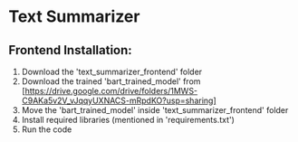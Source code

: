 # **Text Summarizer**

## Frontend Installation:
1. Download the 'text_summarizer_frontend' folder
2. Download the trained 'bart_trained_model' from [https://drive.google.com/drive/folders/1MWS-C9AKa5v2V_vJqqyUXNACS-mRpdKO?usp=sharing]
3. Move the 'bart_trained_model' inside 'text_summarizer_frontend' folder
4. Install required libraries (mentioned in 'requirements.txt')
5. Run the code

